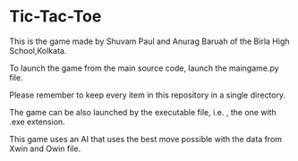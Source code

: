 # Tic-Tac-Toe
This is the game made by Shuvam Paul and Anurag Baruah of the Birla High School,Kolkata.

To launch the game from the main source code, launch the maingame.py file.

Please remember to keep every item in this repository in a single directory.

The game can be also launched by the executable file, i.e. , the one with .exe extension. 

This game uses an AI that uses the best move possible with the data from Xwin and Owin file.
